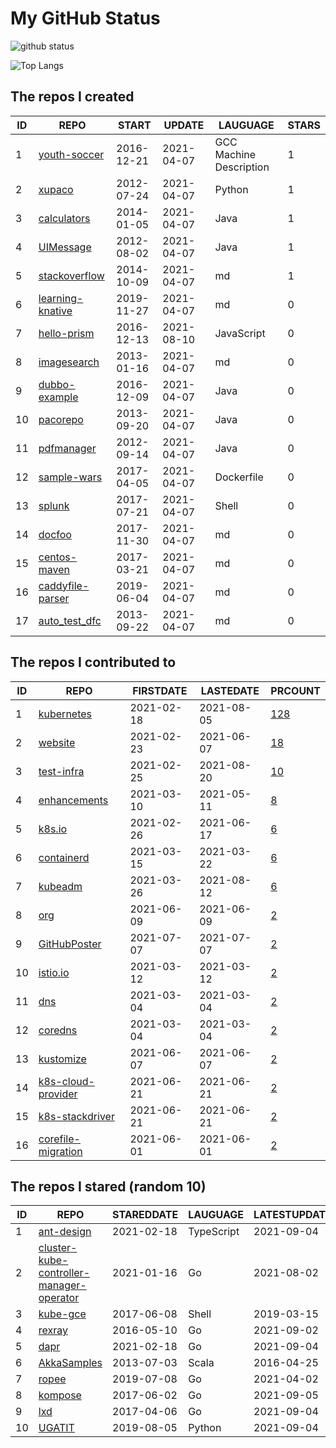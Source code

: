 # My GitHub Status

<img src="https://github-readme-stats-1.yihong0618.vercel.app/api?username=pacoxu&show_icons=true&&&hide_title=true&count_private=true" alt="github status" />

![Top Langs](https://github-readme-stats-1.yihong0618.vercel.app/api/top-langs/?username=pacoxu&layout=compact)

<!--START_SECTION:my_github-->
## The repos I created
| ID |                              REPO                              |   START    |   UPDATE   |        LAUGUAGE         | STARS |
|----|----------------------------------------------------------------|------------|------------|-------------------------|-------|
|  1 | [youth-soccer](https://github.com/pacoxu/youth-soccer)         | 2016-12-21 | 2021-04-07 | GCC Machine Description |     1 |
|  2 | [xupaco](https://github.com/pacoxu/xupaco)                     | 2012-07-24 | 2021-04-07 | Python                  |     1 |
|  3 | [calculators](https://github.com/pacoxu/calculators)           | 2014-01-05 | 2021-04-07 | Java                    |     1 |
|  4 | [UIMessage](https://github.com/pacoxu/UIMessage)               | 2012-08-02 | 2021-04-07 | Java                    |     1 |
|  5 | [stackoverflow](https://github.com/pacoxu/stackoverflow)       | 2014-10-09 | 2021-04-07 | md                      |     1 |
|  6 | [learning-knative](https://github.com/pacoxu/learning-knative) | 2019-11-27 | 2021-04-07 | md                      |     0 |
|  7 | [hello-prism](https://github.com/pacoxu/hello-prism)           | 2016-12-13 | 2021-08-10 | JavaScript              |     0 |
|  8 | [imagesearch](https://github.com/pacoxu/imagesearch)           | 2013-01-16 | 2021-04-07 | md                      |     0 |
|  9 | [dubbo-example](https://github.com/pacoxu/dubbo-example)       | 2016-12-09 | 2021-04-07 | Java                    |     0 |
| 10 | [pacorepo](https://github.com/pacoxu/pacorepo)                 | 2013-09-20 | 2021-04-07 | Java                    |     0 |
| 11 | [pdfmanager](https://github.com/pacoxu/pdfmanager)             | 2012-09-14 | 2021-04-07 | Java                    |     0 |
| 12 | [sample-wars](https://github.com/pacoxu/sample-wars)           | 2017-04-05 | 2021-04-07 | Dockerfile              |     0 |
| 13 | [splunk](https://github.com/pacoxu/splunk)                     | 2017-07-21 | 2021-04-07 | Shell                   |     0 |
| 14 | [docfoo](https://github.com/pacoxu/docfoo)                     | 2017-11-30 | 2021-04-07 | md                      |     0 |
| 15 | [centos-maven](https://github.com/pacoxu/centos-maven)         | 2017-03-21 | 2021-04-07 | md                      |     0 |
| 16 | [caddyfile-parser](https://github.com/pacoxu/caddyfile-parser) | 2019-06-04 | 2021-04-07 | md                      |     0 |
| 17 | [auto_test_dfc](https://github.com/pacoxu/auto_test_dfc)       | 2013-09-22 | 2021-04-07 | md                      |     0 |

## The repos I contributed to
| ID |                                      REPO                                       | FIRSTDATE  | LASTEDATE  |                                            PRCOUNT                                             |
|----|---------------------------------------------------------------------------------|------------|------------|------------------------------------------------------------------------------------------------|
|  1 | [kubernetes](https://github.com/kubernetes/kubernetes)                          | 2021-02-18 | 2021-08-05 | [128](https://github.com/kubernetes/kubernetes/pulls?q=is%3Apr+author%3Apacoxu)                |
|  2 | [website](https://github.com/kubernetes/website)                                | 2021-02-23 | 2021-06-07 | [18](https://github.com/kubernetes/website/pulls?q=is%3Apr+author%3Apacoxu)                    |
|  3 | [test-infra](https://github.com/kubernetes/test-infra)                          | 2021-02-25 | 2021-08-20 | [10](https://github.com/kubernetes/test-infra/pulls?q=is%3Apr+author%3Apacoxu)                 |
|  4 | [enhancements](https://github.com/kubernetes/enhancements)                      | 2021-03-10 | 2021-05-11 | [8](https://github.com/kubernetes/enhancements/pulls?q=is%3Apr+author%3Apacoxu)                |
|  5 | [k8s.io](https://github.com/kubernetes/k8s.io)                                  | 2021-02-26 | 2021-06-17 | [6](https://github.com/kubernetes/k8s.io/pulls?q=is%3Apr+author%3Apacoxu)                      |
|  6 | [containerd](https://github.com/containerd/containerd)                          | 2021-03-15 | 2021-03-22 | [6](https://github.com/containerd/containerd/pulls?q=is%3Apr+author%3Apacoxu)                  |
|  7 | [kubeadm](https://github.com/kubernetes/kubeadm)                                | 2021-03-26 | 2021-08-12 | [6](https://github.com/kubernetes/kubeadm/pulls?q=is%3Apr+author%3Apacoxu)                     |
|  8 | [org](https://github.com/kubernetes/org)                                        | 2021-06-09 | 2021-06-09 | [2](https://github.com/kubernetes/org/pulls?q=is%3Apr+author%3Apacoxu)                         |
|  9 | [GitHubPoster](https://github.com/yihong0618/GitHubPoster)                      | 2021-07-07 | 2021-07-07 | [2](https://github.com/yihong0618/GitHubPoster/pulls?q=is%3Apr+author%3Apacoxu)                |
| 10 | [istio.io](https://github.com/istio/istio.io)                                   | 2021-03-12 | 2021-03-12 | [2](https://github.com/istio/istio.io/pulls?q=is%3Apr+author%3Apacoxu)                         |
| 11 | [dns](https://github.com/kubernetes/dns)                                        | 2021-03-04 | 2021-03-04 | [2](https://github.com/kubernetes/dns/pulls?q=is%3Apr+author%3Apacoxu)                         |
| 12 | [coredns](https://github.com/coredns/coredns)                                   | 2021-03-04 | 2021-03-04 | [2](https://github.com/coredns/coredns/pulls?q=is%3Apr+author%3Apacoxu)                        |
| 13 | [kustomize](https://github.com/kubernetes-sigs/kustomize)                       | 2021-06-07 | 2021-06-07 | [2](https://github.com/kubernetes-sigs/kustomize/pulls?q=is%3Apr+author%3Apacoxu)              |
| 14 | [k8s-cloud-provider](https://github.com/GoogleCloudPlatform/k8s-cloud-provider) | 2021-06-21 | 2021-06-21 | [2](https://github.com/GoogleCloudPlatform/k8s-cloud-provider/pulls?q=is%3Apr+author%3Apacoxu) |
| 15 | [k8s-stackdriver](https://github.com/GoogleCloudPlatform/k8s-stackdriver)       | 2021-06-21 | 2021-06-21 | [2](https://github.com/GoogleCloudPlatform/k8s-stackdriver/pulls?q=is%3Apr+author%3Apacoxu)    |
| 16 | [corefile-migration](https://github.com/coredns/corefile-migration)             | 2021-06-01 | 2021-06-01 | [2](https://github.com/coredns/corefile-migration/pulls?q=is%3Apr+author%3Apacoxu)             |

## The repos I stared (random 10)
| ID |                                                       REPO                                                        | STAREDDATE |  LAUGUAGE  | LATESTUPDATE |
|----|-------------------------------------------------------------------------------------------------------------------|------------|------------|--------------|
|  1 | [ant-design](https://github.com/ant-design/ant-design)                                                            | 2021-02-18 | TypeScript | 2021-09-04   |
|  2 | [cluster-kube-controller-manager-operator](https://github.com/openshift/cluster-kube-controller-manager-operator) | 2021-01-16 | Go         | 2021-08-02   |
|  3 | [kube-gce](https://github.com/rimusz/kube-gce)                                                                    | 2017-06-08 | Shell      | 2019-03-15   |
|  4 | [rexray](https://github.com/rexray/rexray)                                                                        | 2016-05-10 | Go         | 2021-09-02   |
|  5 | [dapr](https://github.com/dapr/dapr)                                                                              | 2021-02-18 | Go         | 2021-09-04   |
|  6 | [AkkaSamples](https://github.com/mariogleichmann/AkkaSamples)                                                     | 2013-07-03 | Scala      | 2016-04-25   |
|  7 | [ropee](https://github.com/DaoCloud/ropee)                                                                        | 2019-07-08 | Go         | 2021-04-02   |
|  8 | [kompose](https://github.com/kubernetes/kompose)                                                                  | 2017-06-02 | Go         | 2021-09-05   |
|  9 | [lxd](https://github.com/lxc/lxd)                                                                                 | 2017-04-06 | Go         | 2021-09-04   |
| 10 | [UGATIT](https://github.com/taki0112/UGATIT)                                                                      | 2019-08-05 | Python     | 2021-09-04   |

<!--END_SECTION:my_github-->
